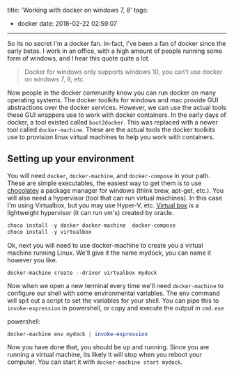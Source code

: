 title: 'Working with docker on windows 7, 8'
tags:
  - docker
date: 2018-02-22 02:59:07
---


So its no secret I'm a docker fan. In-fact, I've been a fan of docker since the early betas. I work in an office, with a high amount of people running some form of windows, and I hear this quote quite a lot.

> Docker for windows only supports windows 10, you can't use docker on windows 7, 8, etc.
<!-- more -->

Now people in the docker community know you can run docker on many operating systems. The docker toolkits for windows and mac provide GUI abstractions over the docker services. However, we can use the actual tools these GUI wrappers use to work with docker containers. In the early days of docker, a tool existed called `boot2docker`. This was replaced with a newer tool called `docker-machine`. These are the actual tools the docker toolkits use to provision linux virtual machines to help you work with containers. 

## Setting up your environment 

You will need `docker`, `docker-machine`, and `docker-compose` in your path. These are simple executables, the easiest way to get them is to use [chocolatey](https://chocolatey.org) a package manager for windows (think brew, apt-get, etc.). You will also need a hypervisor (tool that can run virtual machines). In this case I'm using Virtualbox, but you may use Hyper-V, etc. [Virtual box](https://www.virtualbox.org/) is a lightweight hypervisor (it can run vm's) created by oracle. 


```powershell
choco install -y docker docker-machine  docker-compose
choco install -y virtualbox
```

Ok, next you will need to use docker-machine to create you a virtual machine running Linux. We'll give it the name mydock, you can name it however you like.

```
docker-machine create --driver virtualbox mydock
```

Now when we open a new terminal every time we'll need `docker-machine` to configure our shell with some environmental variables. The env command will spit out a script to set the variables for your shell. You can pipe this to `invoke-expression` in powershell, or copy and execute the output in `cmd.exe`


powershell:
```powershell
docker-machine env mydock | invoke-expression
```

Now you have done that, you should be up and running. Since you are running a virtual machine, its likely it will stop when you reboot your computer. You can start it with `docker-machine start mydock`.